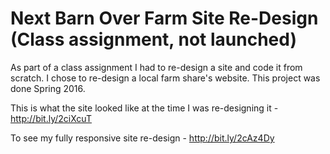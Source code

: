 # Next Barn Over Farm Site Re-Design (Class assignment, not launched)

As part of a class assignment I had to re-design a site and code it from scratch. I chose to re-design a local farm share's website. This project was done Spring 2016.

This is what the site looked like at the time I was re-designing it - http://bit.ly/2ciXcuT

To see my fully responsive site re-design - http://bit.ly/2cAz4Dy
